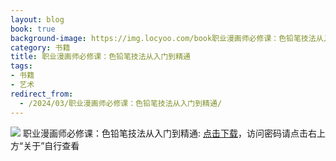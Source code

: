 ```yaml
---
layout: blog
book: true
background-image: https://img.locyoo.com/book职业漫画师必修课：色铅笔技法从入门到精通.jpg
category: 书籍
title: 职业漫画师必修课：色铅笔技法从入门到精通
tags:
- 书籍
- 艺术
redirect_from:
  - /2024/03/职业漫画师必修课：色铅笔技法从入门到精通/
---
```

![](https://img.locyoo.com/book职业漫画师必修课：色铅笔技法从入门到精通.jpg)
职业漫画师必修课：色铅笔技法从入门到精通: <a name = "ref1" href="https://url18.ctfile.com/f/50983618-1439916571-97e384?p=3619">点击下载</a>，访问密码请点击右上方“关于”自行查看